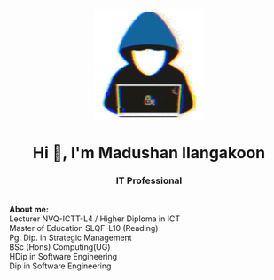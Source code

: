 <p align="center">
  <img src="https://github.com/0xAbdulKhalid/0xAbdulKhalid/raw/main/assets/mdImages/about_me.gif" width="200" />
</p>

<h1 align="center">Hi 👋, I'm Madushan Ilangakoon</h1>
<h3 align="center">IT Professional </h3>


<br>	
<b>About me: </b></h3>

<br>
Lecturer NVQ-ICTT-L4 / Higher Diploma in ICT <br>
Master of Education SLQF-L10 (Reading) <br>
Pg. Dip. in Strategic Management<br>
BSc (Hons) Computing(UG)<br>
HDip in Software Engineering<br>
Dip in Software Engineering<br>
<br>

<p align="left">
  <a href="https://linkedin.com/in/madushan-ilangakoon" target="blank">
  </a>
</p>
